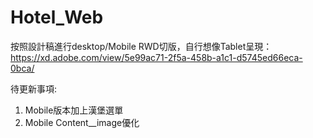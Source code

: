 # Hotel_Web

按照設計稿進行desktop/Mobile RWD切版，自行想像Tablet呈現：
https://xd.adobe.com/view/5e99ac71-2f5a-458b-a1c1-d5745ed66eca-0bca/ 

待更新事項:
1. Mobile版本加上漢堡選單
2. Mobile Content__image優化
